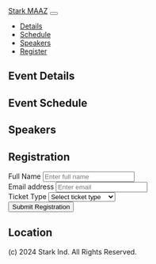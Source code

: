 <!DOCTYPE html>
<html lang="en">
<head>
  <meta charset="UTF-8">
  <meta name="viewport" content="width=device-width, initial-scale=1.0">
  <title>Event Conference Page</title>
  <link rel="stylesheet" href="https://cdn.jsdelivr.net/npm/bootstrap@5.3.2/dist/css/bootstrap.min.css">
  <link rel="stylesheet" href="event-styles.css">
</head>
<body>

<nav class="navbar navbar-expand-lg navbar-dark bg-dark">
  <a class="navbar-brand" href="#">Stark MAAZ</a>
  <button class="navbar-toggler" type="button" data-toggle="collapse"
  data-target="#navbarNav" aria-controls="navbarNav"
  aria-expanded="false" aria-label="Toggle navigation">
      <span class="navbar-toggler-icon"></span>
  </button>
  <div class="collapse navbar-collapse" id="navbarNav">
      <ul class="navbar-nav ml-auto">
          <li class="nav-item active">
              <a class="nav-link" href="#details">Details</a>
          </li>
          <li class="nav-item">
              <a class="nav-link" href="#schedule">Schedule</a>
          </li>
          <li class="nav-item">
              <a class="nav-link" href="#speakers">Speakers</a>
          </li>
          <li class="nav-item">
              <a class="nav-link" href="#register">Register</a>
          </li>
      </ul>
  </div>
</nav>

<main>
  <section id="details" class="py-5">
      <div class="container">
          <h2 class="text-center mb-3">Event Details</h2>
          <!-- Event details go here -->
      </div>
  </section>

  <section id="schedule" class="py-5 bg-light">
      <div class="container">
          <h2 class="text-center mb-3">Event Schedule</h2>
          <!-- Schedule details go here -->
      </div>
  </section>

  <section id="speakers" class="py-5">
      <div class="container">
          <h2 class="text-center mb-3">Speakers</h2>
          <!-- Speaker details go here -->
      </div>
  </section>

  <section id="register" class="py-5 bg-light">
      <div class="container">
          <h2 class="text-center mb-3">Registration</h2>
          <form id="registration-form">
              <div class="form-group">
                  <label for="fullName">Full Name</label>
                  <input type="text" class="form-control" id="fullName"
                  name="fullName" placeholder="Enter full name" required>
              </div>
              <div class="form-group">
                  <label for="emailAddress">Email address</label>
                  <input type="email" class="form-control" id="emailAddress"
                  name="emailAddress" placeholder="Enter email" required>
              </div>
              <div class="form-group">
                  <label for="ticketType">Ticket Type</label>
                  <select class="form-control" id="ticketType" name="ticketType" required>
                      <option value="">Select ticket type</option>
                      <option value="general">General Admission</option>
                      <option value="vip">VIP</option>
                      <option value="student">Student</option>
                  </select>
              </div>
              <button type="submit" class="btn btn-primary">Submit Registration</button>
          </form>
      </div>
  </section>

  <section id="location" class="py-5">
      <div class="container">
          <h2 class="text-center mb-3">Location</h2>
          <div id="map"></div>
      </div>
  </section>
</main>

<footer class="bg-dark text-white text-center py-3">
  <p>(c) 2024 Stark Ind. All Rights Reserved.</p>
</footer>

<script src="https://cdn.jsdelivr.net/npm/bootstrap@5.3.2/dist/js/bootstrap.bundle.min.js"></script>
<script src="event-scripts.js"></script>
<script src="https://maps.googleapis.com/maps/api/js?key=YOUR_API_KEY&callback=initMap" async defer></script>
</body>
</html>
